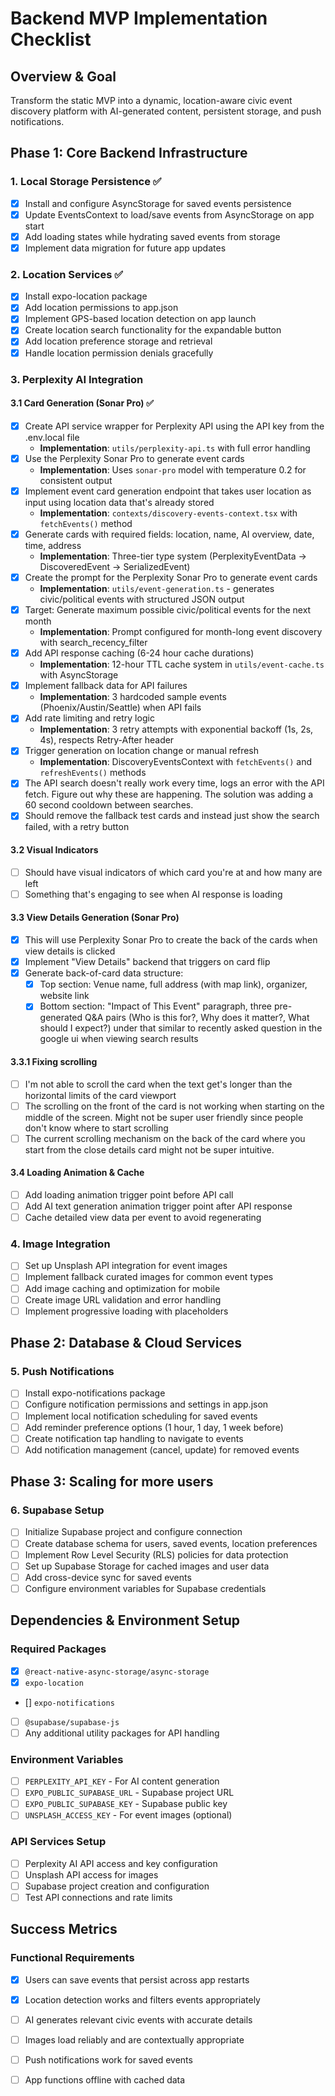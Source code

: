 # Backend MVP Implementation Checklist

## Overview & Goal
Transform the static MVP into a dynamic, location-aware civic event discovery platform with AI-generated content, persistent storage, and push notifications.

## Phase 1: Core Backend Infrastructure

### 1. Local Storage Persistence ✅
- [x] Install and configure AsyncStorage for saved events persistence
- [x] Update EventsContext to load/save events from AsyncStorage on app start
- [x] Add loading states while hydrating saved events from storage
- [x] Implement data migration for future app updates

### 2. Location Services ✅
- [x] Install expo-location package
- [x] Add location permissions to app.json
- [x] Implement GPS-based location detection on app launch
- [x] Create location search functionality for the expandable button
- [x] Add location preference storage and retrieval
- [x] Handle location permission denials gracefully

### 3. Perplexity AI Integration
#### 3.1 Card Generation (Sonar Pro) ✅
- [x] Create API service wrapper for Perplexity API using the API key from the .env.local file
  - **Implementation**: `utils/perplexity-api.ts` with full error handling
- [x] Use the Perplexity Sonar Pro to generate event cards
  - **Implementation**: Uses `sonar-pro` model with temperature 0.2 for consistent output
- [x] Implement event card generation endpoint that takes user location as input using location data that's already stored
  - **Implementation**: `contexts/discovery-events-context.tsx` with `fetchEvents()` method
- [x] Generate cards with required fields: location, name, AI overview, date, time, address
  - **Implementation**: Three-tier type system (PerplexityEventData → DiscoveredEvent → SerializedEvent)
- [x] Create the prompt for the Perplexity Sonar Pro to generate event cards
  - **Implementation**: `utils/event-generation.ts` - generates civic/political events with structured JSON output
- [x] Target: Generate maximum possible civic/political events for the next month
  - **Implementation**: Prompt configured for month-long event discovery with search_recency_filter
- [x] Add API response caching (6-24 hour cache durations)
  - **Implementation**: 12-hour TTL cache system in `utils/event-cache.ts` with AsyncStorage
- [x] Implement fallback data for API failures
  - **Implementation**: 3 hardcoded sample events (Phoenix/Austin/Seattle) when API fails
- [x] Add rate limiting and retry logic
  - **Implementation**: 3 retry attempts with exponential backoff (1s, 2s, 4s), respects Retry-After header
- [x] Trigger generation on location change or manual refresh
  - **Implementation**: DiscoveryEventsContext with `fetchEvents()` and `refreshEvents()` methods
- [x] The API search doesn't really work every time, logs an error with the API fetch. Figure out why these are happening. The solution was adding a 60 second cooldown between searches.
- [x] Should remove the fallback test cards and instead just show the search failed, with a retry button

#### 3.2 Visual Indicators
- [ ] Should have visual indicators of which card you're at and how many are left
- [ ] Something that's engaging to see when AI response is loading 

#### 3.3 View Details Generation (Sonar Pro)
- [x] This will use Perplexity Sonar Pro to create the back of the cards when view details is clicked
- [x] Implement "View Details" backend that triggers on card flip
- [x] Generate back-of-card data structure:
  - [x] Top section: Venue name, full address (with map link), organizer, website link
  - [x] Bottom section: "Impact of This Event" paragraph, three pre-generated Q&A pairs (Who is this for?, Why does it matter?, What should I expect?) under that similar to recently asked question in the google ui when viewing search results 

#### 3.3.1 Fixing scrolling 
- [ ]  I'm not able to scroll the card when the text get's longer than the horizontal limits of the card viewport
- [ ] The scrolling on the front of the card is not working when starting on the middle of the screen. Might not be super user friendly since people don't know where to start scrolling 
- [ ] The current scrolling mechanism on the back of the card where you start from the close details card might not be super intuitive.

#### 3.4 Loading Animation & Cache
- [ ] Add loading animation trigger point before API call
- [ ] Add AI text generation animation trigger point after API response
- [ ] Cache detailed view data per event to avoid regenerating

### 4. Image Integration
- [ ] Set up Unsplash API integration for event images
- [ ] Implement fallback curated images for common event types
- [ ] Add image caching and optimization for mobile
- [ ] Create image URL validation and error handling
- [ ] Implement progressive loading with placeholders

## Phase 2: Database & Cloud Services

### 5. Push Notifications
- [ ] Install expo-notifications package
- [ ] Configure notification permissions and settings in app.json
- [ ] Implement local notification scheduling for saved events
- [ ] Add reminder preference options (1 hour, 1 day, 1 week before)
- [ ] Create notification tap handling to navigate to events
- [ ] Add notification management (cancel, update) for removed events

## Phase 3: Scaling for more users

### 6. Supabase Setup
- [ ] Initialize Supabase project and configure connection
- [ ] Create database schema for users, saved events, location preferences
- [ ] Implement Row Level Security (RLS) policies for data protection
- [ ] Set up Supabase Storage for cached images and user data
- [ ] Add cross-device sync for saved events
- [ ] Configure environment variables for Supabase credentials

## Dependencies & Environment Setup

### Required Packages
- [x] `@react-native-async-storage/async-storage`
- [x] `expo-location`
- [] `expo-notifications`
- [ ] `@supabase/supabase-js`
- [ ] Any additional utility packages for API handling

### Environment Variables
- [ ] `PERPLEXITY_API_KEY` - For AI content generation
- [ ] `EXPO_PUBLIC_SUPABASE_URL` - Supabase project URL
- [ ] `EXPO_PUBLIC_SUPABASE_KEY` - Supabase public key
- [ ] `UNSPLASH_ACCESS_KEY` - For event images (optional)

### API Services Setup
- [ ] Perplexity AI API access and key configuration
- [ ] Unsplash API access for images
- [ ] Supabase project creation and configuration
- [ ] Test API connections and rate limits

## Success Metrics

### Functional Requirements
- [x] Users can save events that persist across app restarts
- [x] Location detection works and filters events appropriately
- [ ] AI generates relevant civic events with accurate details
- [ ] Images load reliably and are contextually appropriate
- [ ] Push notifications work for saved events
- [ ] App functions offline with cached data

